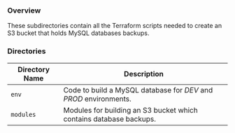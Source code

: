 ### Overview

These subdirectories contain all the Terraform scripts needed to create an S3 bucket that holds MySQL databases backups.

### Directories

| Directory Name    | Description                                                                 |
|-------------------|-----------------------------------------------------------------------------|
| `env`             | Code to build a MySQL database for *DEV* and *PROD* environments.           |
| `modules`         | Modules for building an S3 bucket which contains database backups.          |